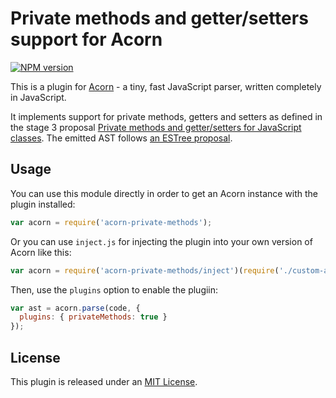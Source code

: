 # Private methods and getter/setters support for Acorn

[![NPM version](https://img.shields.io/npm/v/acorn-private-methods.svg)](https://www.npmjs.org/package/acorn-private-methods)

This is a plugin for [Acorn](http://marijnhaverbeke.nl/acorn/) - a tiny, fast JavaScript parser, written completely in JavaScript.

It implements support for private methods, getters and setters as defined in the stage 3 proposal [Private methods and getter/setters for JavaScript classes](https://github.com/tc39/proposal-private-methods). The emitted AST follows [an ESTree proposal](https://github.com/estree/estree/pull/180).

## Usage

You can use this module directly in order to get an Acorn instance with the plugin installed:

```javascript
var acorn = require('acorn-private-methods');
```

Or you can use `inject.js` for injecting the plugin into your own version of Acorn like this:

```javascript
var acorn = require('acorn-private-methods/inject')(require('./custom-acorn'));
```

Then, use the `plugins` option to enable the plugiin:

```javascript
var ast = acorn.parse(code, {
  plugins: { privateMethods: true }
});
```

## License

This plugin is released under an [MIT License](./LICENSE).
